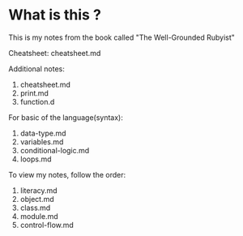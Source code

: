 # What is this ?
This is my notes from the book called "The Well-Grounded Rubyist"

Cheatsheet: cheatsheet.md

Additional notes: 
1. cheatsheet.md 
2. print.md
3. function.d

For basic of the language(syntax):
1. data-type.md
2. variables.md
3. conditional-logic.md 
4. loops.md

To view my notes, follow the order:
1. literacy.md 
2. object.md 
3. class.md
4. module.md
6. control-flow.md

